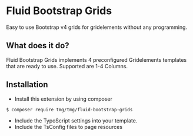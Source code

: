 # Fluid Bootstrap Grids

Easy to use Bootstrap v4 grids for gridelements without any programming.

## What does it do?

Fluid Bootstrap Grids implements 4 preconfigured Gridelements templates that are ready to use. Supported are 1-4 Columns.

## Installation

- Install this extension by using composer 
```sh
$ composer require tmg/tmg/fluid-bootstrap-grids
```
- Include the TypoScript settings into your template.
- Include the TsConfig files to page resources



